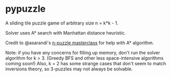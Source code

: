 # pypuzzle
A sliding tile puzzle game of arbitrary size n = k\*k - 1.

Solver uses A* search with Manhattan distance heuristic.

Credit to @asarandi's [n-puzzle masterclass](https://github.com/asarandi/n-puzzle) for help with A* algorithm.

Note: if you have any concerns for filling up memory, don't run the solver algorithm for k > 3. (Greedy BFS and other less space-intensive algorithms coming soon!) Also, k = 2 has some strange cases that don't seem to match inversions theory, so 3-puzzles may not always be solvable.
